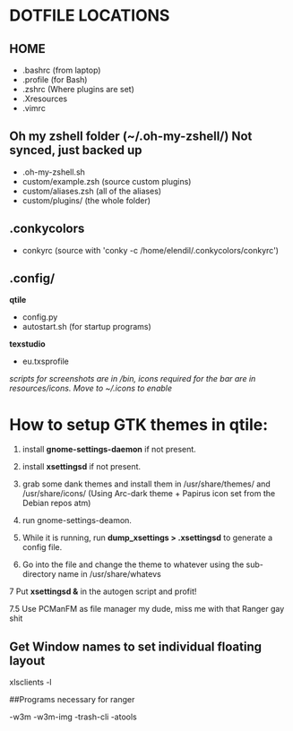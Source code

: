 # DOTFILE LOCATIONS

## HOME

- .bashrc (from laptop)
- .profile (for Bash)
- .zshrc (Where plugins are set)
- .Xresources
- .vimrc

## Oh my zshell folder (~/.oh-my-zshell/) **Not synced, just backed up**

- .oh-my-zshell.sh
- custom/example.zsh (source custom plugins)
- custom/aliases.zsh (all of the aliases)
- custom/plugins/ (the whole folder)

## .conkycolors

- conkyrc (source with 'conky -c /home/elendil/.conkycolors/conkyrc')

## .config/

**qtile**

- config.py
- autostart.sh (for startup programs) 

**texstudio**

- eu.txsprofile

*scripts for screenshots are in /bin, icons required for the bar are in resources/icons. Move to ~/.icons to enable*

# How to setup GTK themes in qtile:

1. install **gnome-settings-daemon** if not present.

2. install **xsettingsd** if not present.

3. grab some dank themes and install them in /usr/share/themes/ and /usr/share/icons/ (Using Arc-dark theme + Papirus icon set from the Debian repos atm)

4. run gnome-settings-deamon.

5. While it is running, run **dump\_xsettings > .xsettingsd** to generate a config file.

6. Go into the file and change the theme to whatever using the sub-directory name in /usr/share/whatevs

7 Put **xsettingsd &** in the autogen script and profit!  

7.5 Use PCManFM as file manager my dude, miss me with that Ranger gay shit
## Get Window names to set individual floating layout
xlsclients -l

##Programs necessary for ranger

-w3m
-w3m-img
-trash-cli
-atools
